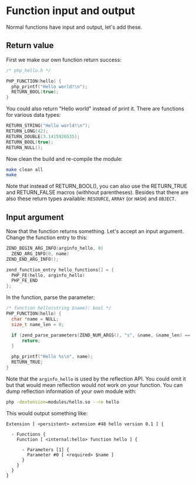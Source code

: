 # Function input and output

Normal functions have input and output, let's add these.

## Return value

First we make our own function return success:

```c
/* php_hello.h */

PHP_FUNCTION(hello) {
  php_printf("Hello world!\n");
  RETURN_BOOL(true);
}
```

You could also return "Hello world" instead of print it. There are functions for
various data types:

```c
RETURN_STRING("Hello world!\n");
RETURN_LONG(42);
RETURN_DOUBLE(3.1415926535);
RETURN_BOOL(true);
RETURN_NULL();
```

Now clean the build and re-compile the module:

```bash
make clean all
make
```

Note that instead of RETURN_BOOL(), you can also use the RETURN_TRUE and
RETURN_FALSE macros (withhout parentheses). Besides that there are also these
return types available: ```RESOURCE```, ```ARRAY``` (or ```HASH```) and ```OBJECT```.

## Input argument

Now that the function returns something. Let's accept an input argument. Change
the function entry to this:

```c
ZEND_BEGIN_ARG_INFO(arginfo_hello, 0)
  ZEND_ARG_INFO(0, name)
ZEND_END_ARG_INFO();

zend_function_entry hello_functions[] = {
  PHP_FE(hello, arginfo_hello)
  PHP_FE_END
};
```

In the function, parse the parameter:

```c
/* function hello(string $name): bool */
PHP_FUNCTION(hello) {
  char *name = NULL;
  size_t name_len = 0;

  if (zend_parse_parameters(ZEND_NUM_ARGS(), "s", &name, &name_len) == FAILURE) {
      return;
  }

  php_printf("Hello %s\n", name);
  RETURN_TRUE;
}
```

Note that the ```arginfo_hello``` is used by the reflection API. You could omit
it but that would mean reflection would not work on your function. You can dump
reflection information of your own module with:

```bash
php -dextension=modules/hello.so --re hello
```

This would output something like:

```
Extension [ <persistent> extension #48 hello version 0.1 ] {

  - Functions {
    Function [ <internal:hello> function hello ] {

      - Parameters [1] {
        Parameter #0 [ <required> $name ]
      }
    }
  }
}
```
